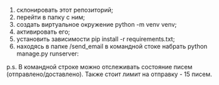 1. склонировать этот репозиторий;
2. перейти в папку с ним;
3. создать виртуальное окружение python -m venv venv;
4. активировать его;
5. установить зависимости pip install -r requirements.txt;
6. находясь в папке /send_email в командной стоке набрать python manage.py runserver: 
 
 p.s. В командной строке можно отслеживать состояние писем (отправлено/доставлено). Также стоит лимит на отправку - 15 писем.
